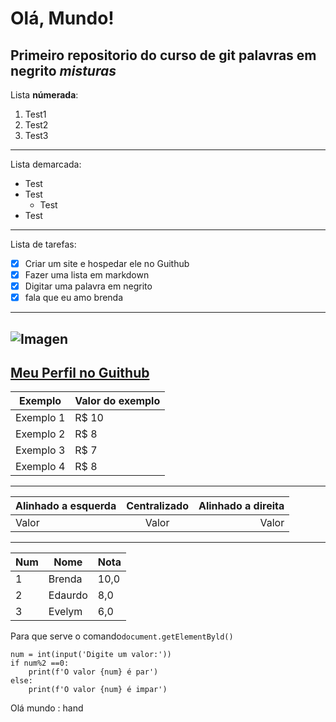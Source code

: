 # Olá, Mundo!
 Primeiro repositorio do curso de git
 palavras em **negrito**
 _*misturas*_ 
 ---
Lista **númerada**:
 1. Test1
 2. Test2
 5. Test3
 ---
Lista demarcada:
 * Test
 * Test
    * Test
* Test
***
Lista de tarefas:
- [x] Criar um site e hospedar ele no Guithub
- [x] Fazer uma lista em markdown
- [x] Digitar uma palavra em negrito
- [x] fala que eu amo brenda
---
![Imagen](https://encrypted-tbn0.gstatic.com/images?q=tbn:ANd9GcRzrLbSiX84gNMNpWhJzykdbHm2fffQbpztww&usqp=CAU)
---
[Meu Perfil no Guithub](https://github.com/Eduardo-K197)
---
Exemplo   | Valor do exemplo
--------- | ------
Exemplo 1 | R$ 10
Exemplo 2 | R$ 8
Exemplo 3 | R$ 7
Exemplo 4 | R$ 8
----
Alinhado a esquerda | Centralizado | Alinhado a direita
:--------- | :------: | -------:
Valor | Valor | Valor
---
Num | Nome | Nota
---|---|---
1 | Brenda | 10,0
2 | Edaurdo | 8,0
3 | Evelym | 6,0

Para que serve o comando`document.getElementByld()`
```
num = int(input('Digite um valor:'))
if num%2 ==0:
    print(f'O valor {num} é par')
else:
    print(f'O valor {num} é impar')

```
Olá mundo : hand